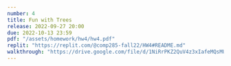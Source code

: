 ```yaml
---
number: 4
title: Fun with Trees
release: 2022-09-27 20:00
due: 2022-10-13 23:59
pdf: "/assets/homework/hw4/hw4.pdf"
replit: "https://replit.com/@comp285-fall22/HW4#README.md"
walkthrough: "https://drive.google.com/file/d/1NiRrPKZ2QuV4z3xIafeMQsMUzdzwZT7h/view?usp=sharing"
---
```

